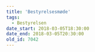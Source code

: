 ```yaml
---
title: 'Bestyrelsesmøde'
tags:
  - Bestyrelsen
date_start: 2018-03-05T18:30:00
date_end: 2018-03-05T20:30:00
old_id: 7042
---
```


